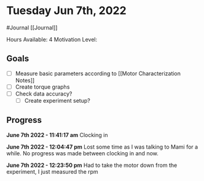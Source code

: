 # Tuesday Jun 7th, 2022
#Journal [[Journal]]

Hours Available: 4
Motivation Level: 

## Goals
- [ ] Measure basic parameters according to [[Motor Characterization Notes]]
- [ ] Create torque graphs
- [ ] Check data accuracy?
	- [ ] Create experiment setup?

## Progress
**June 7th 2022 - 11:41:17 am** 
Clocking in

**June 7th 2022 - 12:04:47 pm** 
Lost some time as I was talking to Mami for a while. No progress was made between clocking in and now.

**June 7th 2022 - 12:23:50 pm** 
Had to take the motor down from the experiment, I just measured the rpm


